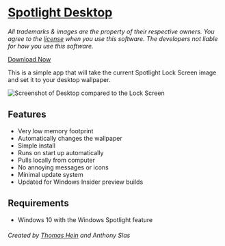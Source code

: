# [Spotlight Desktop](https://wallpaper.onlineth.com)

*All trademarks & images are the property of their respective owners. You agree to the [license](LICENSE) when you use this software. The developers not liable for how you use this software.*

[Download Now](https://github.com/onlineth/Spotlight-Desktop/releases)

This is a simple app that will take the current Spotlight Lock Screen image and set it to your desktop wallpaper.

![Screenshot of Desktop compared to the Lock Screen](/screenshots/comparison.png)

## Features

- Very low memory footprint
- Automatically changes the wallpaper
- Simple install
- Runs on start up automatically
- Pulls locally from computer
- No annoying messages or icons
- Minimal update system
- Updated for Windows Insider preview builds

## Requirements

- Windows 10 with the Windows Spotlight feature

###### Created by [Thomas Hein](https://onlineth.com) and Anthony Slas
